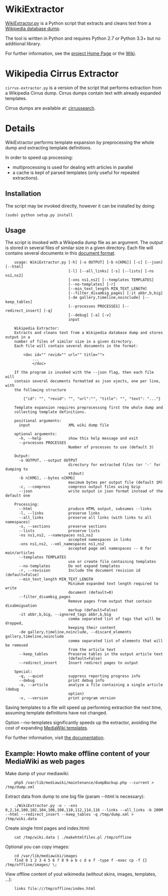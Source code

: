 # WikiExtractor
[WikiExtractor.py](http://medialab.di.unipi.it/wiki/Wikipedia_Extractor) is a Python script that extracts and cleans text from a [Wikipedia database dump](http://download.wikimedia.org/).

The tool is written in Python and requires Python 2.7 or Python 3.3+ but no additional library.

For further information, see the [project Home Page](http://medialab.di.unipi.it/wiki/Wikipedia_Extractor) or the [Wiki](https://github.com/attardi/wikiextractor/wiki).

# Wikipedia Cirrus Extractor

`cirrus-extractor.py` is a version of the script that performs extraction from a Wikipedia Cirrus dump.
Cirrus dumps contain text with already expanded templates.

Cirrus dumps are available at:
[cirrussearch](http://dumps.wikimedia.org/other/cirrussearch/).

# Details

WikiExtractor performs template expansion by preprocessing the whole dump and extracting template definitions.

In order to speed up processing:

- multiprocessing is used for dealing with articles in parallel
- a cache is kept of parsed templates (only useful for repeated extractions).

## Installation

The script may be invoked directly, however it can be installed by doing:

    (sudo) python setup.py install

## Usage
The script is invoked with a Wikipedia dump file as an argument.
The output is stored in several files of similar size in a given directory.
Each file will contains several documents in this [document format](http://medialab.di.unipi.it/wiki/Document_Format).

        usage: WikiExtractor.py [-h] [-o OUTPUT] [-b n[KMG]] [-c] [--json] [--html]
                                [-l] [--all_links] [-s] [--lists] [-ns ns1,ns2]
                                [-xns ns1,ns2] [--templates TEMPLATES]
                                [--no-templates] [-r]
                                [--min_text_length MIN_TEXT_LENGTH]
                                [--filter_disambig_pages] [-it abbr,b,big]
                                [-de gallery,timeline,noinclude] [--keep_tables]
                                [--processes PROCESSES] [--redirect_insert] [-q]
                                [--debug] [-a] [-v]
                                input

        Wikipedia Extractor:
        Extracts and cleans text from a Wikipedia database dump and stores output in a
        number of files of similar size in a given directory.
        Each file will contain several documents in the format:

            <doc id="" revid="" url="" title="">
                ...
                </doc>

        If the program is invoked with the --json flag, then each file will
        contain several documents formatted as json ojects, one per line, with
        the following structure

            {"id": "", "revid": "", "url":"", "title": "", "text": "..."}

        Template expansion requires preprocesssng first the whole dump and
        collecting template definitions.

        positional arguments:
          input                 XML wiki dump file

        optional arguments:
          -h, --help            show this help message and exit
          --processes PROCESSES
                                Number of processes to use (default 3)

        Output:
          -o OUTPUT, --output OUTPUT
                                directory for extracted files (or '-' for dumping to
                                stdout)
          -b n[KMG], --bytes n[KMG]
                                maximum bytes per output file (default 1M)
          -c, --compress        compress output files using bzip
          --json                write output in json format instead of the default one

        Processing:
          --html                produce HTML output, subsumes --links
          -l, --links           preserve links
          --all_links           preserve all links (with links to all namespaces)
          -s, --sections        preserve sections
          --lists               preserve lists
          -ns ns1,ns2, --namespaces ns1,ns2
                                accepted namespaces in links
          -xns ns1,ns2, --xml_namespaces ns1,ns2
                                accepted page xml namespaces -- 0 for main/articles
          --templates TEMPLATES
                                use or create file containing templates
          --no-templates        Do not expand templates
          -r, --revision        Include the document revision id (default=False)
          --min_text_length MIN_TEXT_LENGTH
                                Minimum expanded text length required to write
                                document (default=0)
          --filter_disambig_pages
                                Remove pages from output that contain disabmiguation
                                markup (default=False)
          -it abbr,b,big, --ignored_tags abbr,b,big
                                comma separated list of tags that will be dropped,
                                keeping their content
          -de gallery,timeline,noinclude, --discard_elements gallery,timeline,noinclude
                                comma separated list of elements that will be removed
                                from the article text
          --keep_tables         Preserve tables in the output article text
                                (default=False)
          --redirect_insert     Insert redirect pages to output

        Special:
          -q, --quiet           suppress reporting progress info
          --debug               print debug info
          -a, --article         analyze a file containing a single article (debug
                                option)
          -v, --version         print program version


Saving templates to a file will speed up performing extraction the next time,
assuming template definitions have not changed.

Option --no-templates significantly speeds up the extractor, avoiding the cost
of expanding [MediaWiki templates](https://www.mediawiki.org/wiki/Help:Templates).

For further information, visit [the documentation](http://attardi.github.io/wikiextractor).

## Example: Howto make offline content of your MediaWiki as web pages
Make dump of your mediawiki:

        php5 /var/lib/mediawiki/maintenance/dumpBackup.php --current > /tmp/dump.xml

Extract data from dump to one big file (param --html is necessary):

        ./WikiExtractor.py -o - -xns 0,2,14,100,102,104,106,108,110,112,114,116 --links --all_links -b 200M --html --redirect_insert --keep_tables -q /tmp/dump.xml > /tmp/wiki.data 

Create single html pages and index.html:

        cat /tmp/wiki.data | ./makehtmlfiles.pl /tmp/offline

Optional you can copy images:

        cd /var/lib/mediawiki/images
        find 0 1 2 3 4 5 6 7 8 9 a b c d e f -type f -exec cp -f {} /tmp/offline/images/ \;

View offline content of yout wikimedia (without skins, images, templates, ...):

        links file:///tmp/offline/index.html


